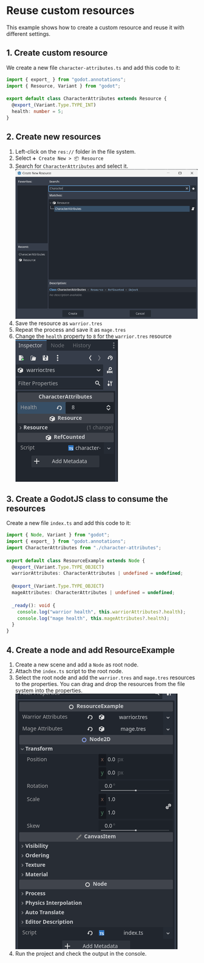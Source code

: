 # Reuse custom resources

This example shows how to create a custom resource and reuse it with different settings.

## 1. Create custom resource

We create a new file `character-attributes.ts` and add this code to it:

```ts title="character-attributes.ts"
import { export_ } from "godot.annotations";
import { Resource, Variant } from "godot";

export default class CharacterAttributes extends Resource {
  @export_(Variant.Type.TYPE_INT)
  health: number = 5;
}
```

## 2. Create new resources

1. Left-click on the `res://` folder in the file system.
2. Select `➕ Create New > 📦 Resource`
3. Search for `CharacterAttributes` and select it.
   ![character attributes searching](images/search-character.png)
4. Save the resource as `warrior.tres`
5. Repeat the process and save it as `mage.tres`
6. Change the `health` property to `8` for the `warrior.tres` resource
   ![change health](images/change-health.png)

## 3. Create a GodotJS class to consume the resources

Create a new file `index.ts` and add this code to it:

```ts title="index.ts"
import { Node, Variant } from "godot";
import { export_ } from "godot.annotations";
import CharacterAttributes from "./character-attributes";

export default class ResourceExample extends Node {
  @export_(Variant.Type.TYPE_OBJECT)
  warriorAttributes: CharacterAttributes | undefined = undefined;

  @export_(Variant.Type.TYPE_OBJECT)
  mageAttributes: CharacterAttributes | undefined = undefined;

  _ready(): void {
    console.log("warrior health", this.warriorAttributes?.health);
    console.log("mage health", this.mageAttributes?.health);
  }
}
```

## 4. Create a node and add ResourceExample

1. Create a new scene and add a `Node` as root node.
2. Attach the `index.ts` script to the root node.
3. Select the root node and add the `warrior.tres` and `mage.tres` resources to the properties.
   You can drag and drop the resources from the file system into the properties.
   ![attached properties](images/attached-properties.png)
4. Run the project and check the output in the console.
